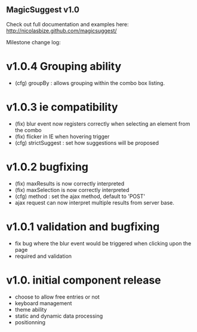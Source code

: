 MagicSuggest v1.0
--------------------------

Check out full documentation and examples here: http://nicolasbize.github.com/magicsuggest/

Milestone change log:

v1.0.4 Grouping ability
=======================
- (cfg) groupBy : allows grouping within the combo box listing.

v1.0.3 ie compatibility
=======================
- (fix) blur event now registers correctly when selecting an element from the combo
- (fix) flicker in IE when hovering trigger
- (cfg) strictSuggest : set how suggestions will be proposed

v1.0.2 bugfixing
================
- (fix) maxResults is now correctly interpreted
- (fix) maxSelection is now correctly interpreted
- (cfg) method : set the ajax method, default to 'POST'
- ajax request can now interpret multiple results from server base.

v1.0.1 validation and bugfixing
===============================
- fix bug where the blur event would be triggered when clicking upon the page
- required and validation

v1.0. initial component release
===============================
- choose to allow free entries or not
- keyboard management
- theme ability
- static and dynamic data processing
- positionning
